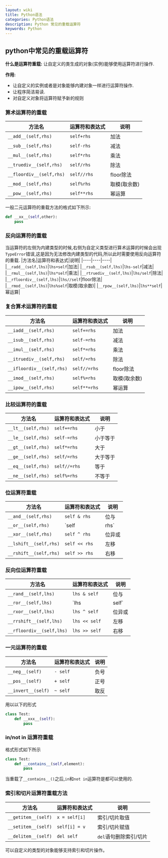 ```yaml
---
layout: wiki
title: Python语法
categories: Python语法
description: Python 常见的重载运算符
keywords: Python
---
```


## python中常见的重载运算符
**什么是运算符重载:** 让自定义的类生成的对象(实例)能够使用运算符进行操作.

**作用:**
+ 让自定义的实例或者是对象能够内建对象一样进行运算符操作.
+ 让程序简洁易读.
+ 对自定义对象将运算符赋予新的规则
### 算术运算符的重载
|方法名|运算符和表达式|说明|
|----|----|----|
|`__add__(self,rhs)`|`self+rhs`|加法|
|`__sub__(self,rhs)`|`self-rhs`|减法|
|`__mul__(self,rhs)`|`self*rhs`|乘法|
|`__truediv__(self,rhs)`|`self/rhs`|除法|
|`__floordiv__(self,rhs)`|`self//rhs`|floor除法|
|`__mod__(self,rhs)`|`self%rhs`|取模(取余数)|
|`__pow__(self,rhs)`|`self**rhs`|幂运算|
一般二元运算符的重载方法的格式如下所示:
```python
def __xx__(self,other):
    pass
```
### 反向运算符的重载
当运算符的左侧为内建类型的时候,右侧为自定义类型进行算术运算的时候会出现`TypeError`错误,这是因为无法修改内建类型的代码,所以此时需要使用反向运算符的重载.
|方法名|运算符和表达式|说明|
|----|----|----|
|`__radd__(self,lhs)`|`lhs+self`|加法|
|`__rsub__(self,lhs)`|`lhs-self`|减法|
|`__rmul__(self,lhs)`|`lhs*self`|乘法|
|`__rtruediv__(self,lhs)`|`lhs/self`|除法|
|`__rfloordiv__(self,lhs)`|`lhs//self`|floor除法|
|`__rmod__(self,lhs)`|`lhs%self`|取模(取余数)|
|`__rpow__(self,lhs)`|`lhs**self`|幂运算|
### 复合算术运算符的重载
|方法名|运算符和表达式|说明|
|----|----|----|
|`__iadd__(self,rhs)`|`self+=rhs`|加法|
|`__isub__(self,rhs)`|`self-=rhs`|减法|
|`__imul__(self,rhs)`|`self*=rhs`|乘法|
|`__itruediv__(self,rhs)`|`self/=rhs`|除法|
|`__ifloordiv__(self,rhs)`|`self//=rhs`|floor除法|
|`__imod__(self,rhs)`|`self%=rhs`|取模(取余数)|
|`__ipow__(self,rhs)`|`self**=rhs`|幂运算|
### 比较运算符的重载
|方法名|运算符和表达式|说明|
|----|----|----|
|`__lt__(self,rhs)`|`self+=rhs`|小于|
|`__le__(self,rhs)`|`self-=rhs`|小于等于|
|`__gt__(self,rhs)`|`self*=rhs`|大于|
|`__ge__(self,rhs)`|`self/=rhs`|大于等于|
|`__eq__(self,rhs)`|`self//=rhs`|等于|
|`__ne__(self,rhs)`|`self%=rhs`|不等于|
### 位运算符重载
|方法名|运算符和表达式|说明|
|----|----|----|
|`__and__(self,rhs)`|`self & rhs`|位与|
|`__or__(self,rhs)`|`self | rhs`|位或|
|`__xor__(self,rhs)`|`self ^ rhs`|位异或|
|`__lshift__(self,rhs)`|`self << rhs`|左移|
|`__rshift__(self,rhs)`|`self >> rhs`|右移|
### 反向位运算符重载
|方法名|运算符和表达式|说明|
|----|----|----|
|`__rand__(self,lhs)`|`lhs & self`|位与|
|`__ror__(self,lhs)`|`lhs | self`|位或|
|`__rxor__(self,lhs)`|`lhs ^ self`|位异或|
|`__rrshift__(self,lhs)`|`lhs << self`|左移|
|`__rfloordiv__(self,lhs)`|`lhs >> self`|右移|
### 一元运算符的重载
|方法名|运算符和表达式|说明|
|----|----|----|
|`__neg__(self)`|`- self`|负号|
|`__pos__(self)`|`+ self`|正号|
|`__invert__(self)`|`~ self`|取反|
用以以下的形式
```python
class Test:
    def __xxx__(self):
        pass
```
### in/not in 运算符重载
格式形式如下所示
```python
class Test:
    def __contains__(self,element):
        pass
```
当重载了`__contains__()`之后,`in`和`not in`运算符是都可以使用的.
### 索引和切片运算符重载方法
|方法名|运算符和表达式|说明|
|----|----|----|
|`__getitem__(self)`|`x = self[i]`|索引/切片取值|
|`__setitem__(self)`|`self[i] = v`|索引/切片赋值|
|`__delitem__(self)`|`del self`|`del`语句删除索引/切片|
可以自定义的类型的对象能够支持索引和切片操作。
